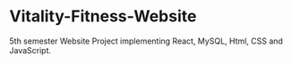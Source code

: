 # Vitality-Fitness-Website
5th semester Website Project implementing React, MySQL, Html, CSS and JavaScript.
